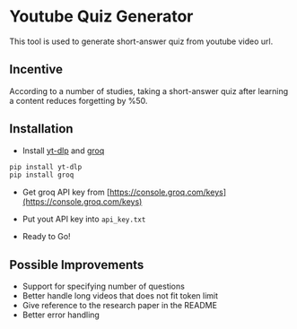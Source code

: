 # Youtube Quiz Generator

This tool is used to generate short-answer quiz from youtube video url.

## Incentive

According to a number of studies, taking a short-answer quiz after learning a content reduces forgetting by %50.

## Installation

- Install [yt-dlp](https://github.com/yt-dlp/yt-dlp) and [groq](https://groq.com/)

```bash
pip install yt-dlp
pip install groq
```

- Get groq API key from [https://console.groq.com/keys](https://console.groq.com/keys)

- Put yout API key into `api_key.txt`

- Ready to Go!

## Possible Improvements

- Support for specifying number of questions
- Better handle long videos that does not fit token limit
- Give reference to the research paper in the README
- Better error handling
